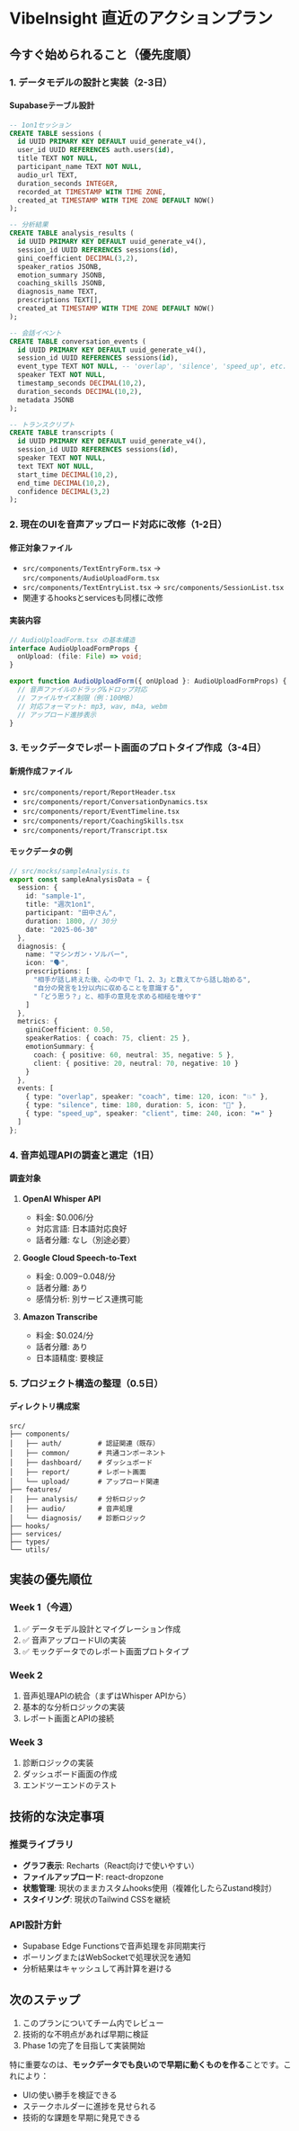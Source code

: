 # VibeInsight 直近のアクションプラン

## 今すぐ始められること（優先度順）

### 1. データモデルの設計と実装（2-3日）

#### Supabaseテーブル設計
```sql
-- 1on1セッション
CREATE TABLE sessions (
  id UUID PRIMARY KEY DEFAULT uuid_generate_v4(),
  user_id UUID REFERENCES auth.users(id),
  title TEXT NOT NULL,
  participant_name TEXT NOT NULL,
  audio_url TEXT,
  duration_seconds INTEGER,
  recorded_at TIMESTAMP WITH TIME ZONE,
  created_at TIMESTAMP WITH TIME ZONE DEFAULT NOW()
);

-- 分析結果
CREATE TABLE analysis_results (
  id UUID PRIMARY KEY DEFAULT uuid_generate_v4(),
  session_id UUID REFERENCES sessions(id),
  gini_coefficient DECIMAL(3,2),
  speaker_ratios JSONB,
  emotion_summary JSONB,
  coaching_skills JSONB,
  diagnosis_name TEXT,
  prescriptions TEXT[],
  created_at TIMESTAMP WITH TIME ZONE DEFAULT NOW()
);

-- 会話イベント
CREATE TABLE conversation_events (
  id UUID PRIMARY KEY DEFAULT uuid_generate_v4(),
  session_id UUID REFERENCES sessions(id),
  event_type TEXT NOT NULL, -- 'overlap', 'silence', 'speed_up', etc.
  speaker TEXT NOT NULL,
  timestamp_seconds DECIMAL(10,2),
  duration_seconds DECIMAL(10,2),
  metadata JSONB
);

-- トランスクリプト
CREATE TABLE transcripts (
  id UUID PRIMARY KEY DEFAULT uuid_generate_v4(),
  session_id UUID REFERENCES sessions(id),
  speaker TEXT NOT NULL,
  text TEXT NOT NULL,
  start_time DECIMAL(10,2),
  end_time DECIMAL(10,2),
  confidence DECIMAL(3,2)
);
```

### 2. 現在のUIを音声アップロード対応に改修（1-2日）

#### 修正対象ファイル
- `src/components/TextEntryForm.tsx` → `src/components/AudioUploadForm.tsx`
- `src/components/TextEntryList.tsx` → `src/components/SessionList.tsx`
- 関連するhooksとservicesも同様に改修

#### 実装内容
```typescript
// AudioUploadForm.tsx の基本構造
interface AudioUploadFormProps {
  onUpload: (file: File) => void;
}

export function AudioUploadForm({ onUpload }: AudioUploadFormProps) {
  // 音声ファイルのドラッグ&ドロップ対応
  // ファイルサイズ制限（例：100MB）
  // 対応フォーマット: mp3, wav, m4a, webm
  // アップロード進捗表示
}
```

### 3. モックデータでレポート画面のプロトタイプ作成（3-4日）

#### 新規作成ファイル
- `src/components/report/ReportHeader.tsx`
- `src/components/report/ConversationDynamics.tsx`
- `src/components/report/EventTimeline.tsx`
- `src/components/report/CoachingSkills.tsx`
- `src/components/report/Transcript.tsx`

#### モックデータの例
```typescript
// src/mocks/sampleAnalysis.ts
export const sampleAnalysisData = {
  session: {
    id: "sample-1",
    title: "週次1on1",
    participant: "田中さん",
    duration: 1800, // 30分
    date: "2025-06-30"
  },
  diagnosis: {
    name: "マシンガン・ソルバー",
    icon: "🗣️",
    prescriptions: [
      "相手が話し終えた後、心の中で「1、2、3」と数えてから話し始める",
      "自分の発言を1分以内に収めることを意識する",
      "「どう思う？」と、相手の意見を求める相槌を増やす"
    ]
  },
  metrics: {
    giniCoefficient: 0.50,
    speakerRatios: { coach: 75, client: 25 },
    emotionSummary: {
      coach: { positive: 60, neutral: 35, negative: 5 },
      client: { positive: 20, neutral: 70, negative: 10 }
    }
  },
  events: [
    { type: "overlap", speaker: "coach", time: 120, icon: "💥" },
    { type: "silence", time: 180, duration: 5, icon: "🤫" },
    { type: "speed_up", speaker: "client", time: 240, icon: "⏩" }
  ]
};
```

### 4. 音声処理APIの調査と選定（1日）

#### 調査対象
1. **OpenAI Whisper API**
   - 料金: $0.006/分
   - 対応言語: 日本語対応良好
   - 話者分離: なし（別途必要）

2. **Google Cloud Speech-to-Text**
   - 料金: $0.009-$0.048/分
   - 話者分離: あり
   - 感情分析: 別サービス連携可能

3. **Amazon Transcribe**
   - 料金: $0.024/分
   - 話者分離: あり
   - 日本語精度: 要検証

### 5. プロジェクト構造の整理（0.5日）

#### ディレクトリ構成案
```
src/
├── components/
│   ├── auth/         # 認証関連（既存）
│   ├── common/       # 共通コンポーネント
│   ├── dashboard/    # ダッシュボード
│   ├── report/       # レポート画面
│   └── upload/       # アップロード関連
├── features/
│   ├── analysis/     # 分析ロジック
│   ├── audio/        # 音声処理
│   └── diagnosis/    # 診断ロジック
├── hooks/
├── services/
├── types/
└── utils/
```

## 実装の優先順位

### Week 1（今週）
1. ✅ データモデル設計とマイグレーション作成
2. ✅ 音声アップロードUIの実装
3. ✅ モックデータでのレポート画面プロトタイプ

### Week 2
1. 音声処理APIの統合（まずはWhisper APIから）
2. 基本的な分析ロジックの実装
3. レポート画面とAPIの接続

### Week 3
1. 診断ロジックの実装
2. ダッシュボード画面の作成
3. エンドツーエンドのテスト

## 技術的な決定事項

### 推奨ライブラリ
- **グラフ表示**: Recharts（React向けで使いやすい）
- **ファイルアップロード**: react-dropzone
- **状態管理**: 現状のままカスタムhooks使用（複雑化したらZustand検討）
- **スタイリング**: 現状のTailwind CSSを継続

### API設計方針
- Supabase Edge Functionsで音声処理を非同期実行
- ポーリングまたはWebSocketで処理状況を通知
- 分析結果はキャッシュして再計算を避ける

## 次のステップ

1. このプランについてチーム内でレビュー
2. 技術的な不明点があれば早期に検証
3. Phase 1の完了を目指して実装開始

特に重要なのは、**モックデータでも良いので早期に動くものを作る**ことです。これにより：
- UIの使い勝手を検証できる
- ステークホルダーに進捗を見せられる
- 技術的な課題を早期に発見できる